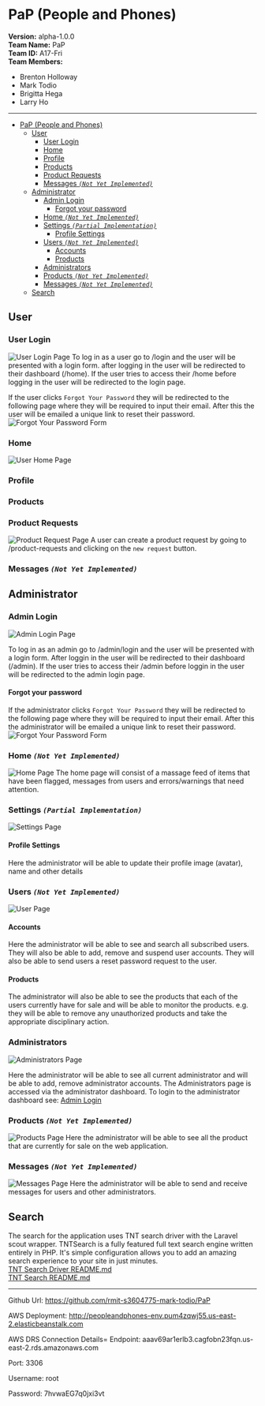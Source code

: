 # PaP (People and Phones)
**Version:** alpha-1.0.0<br/>
**Team Name:** PaP<br/>
**Team ID:** A17-Fri<br/>
**Team Members:**
- Brenton Holloway
- Mark Todio
- Brigitta Hega
- Larry Ho
**********
- [PaP (People and Phones)](#pap-people-and-phones)
  - [User](#user)
    - [User Login](#user-login)
    - [Home](#home)
    - [Profile](#profile)
    - [Products](#products)
    - [Product Requests](#product-requests)
    - [Messages *`(Not Yet Implemented)`*](#messages-not-yet-implemented)
  - [Administrator](#administrator)
    - [Admin Login](#admin-login)
      - [Forgot your password](#forgot-your-password)
    - [Home *`(Not Yet Implemented)`*](#home-not-yet-implemented)
    - [Settings *`(Partial Implementation)`*](#settings-partial-implementation)
      - [Profile Settings](#profile-settings)
    - [Users *`(Not Yet Implemented)`*](#users-not-yet-implemented)
      - [Accounts](#accounts)
      - [Products](#products-1)
    - [Administrators](#administrators)
    - [Products *`(Not Yet Implemented)`*](#products-not-yet-implemented)
    - [Messages *`(Not Yet Implemented)`*](#messages-not-yet-implemented-1)
  - [Search](#search)

## User
### User Login
![User Login Page](documentation/users/login.png)
To log in as a user go to /login and the user will be presented with a login form. after logging in the user will be redirected to their dashboard (/home). If the user tries to access their /home before logging in the user will be redirected to the login page.

If the user clicks `Forgot Your Password` they will be redirected to the following page where they will be required to input their email. After this the user will be emailed a unique link to reset their password.
![Forgot Your Password Form](documentation/users/reset_pssword.png)

### Home
![User Home Page](documentation/users/home.png)

### Profile

### Products

### Product Requests
![Product Request Page](documentation/users/product_requests.png)
A user can create a product request by going to /product-requests and clicking on the `new request` button.

### Messages *`(Not Yet Implemented)`*

## Administrator
### Admin Login
![Admin Login Page](documentation/admin/login.png)

To log in as an admin go to /admin/login and the user will be presented with a login form. After loggin in the user will be redirected to their dashboard (/admin). If the user tries to access their /admin before loggin in the user will be redirected to the admin login page.

#### Forgot your password
If the administrator clicks `Forgot Your Password` they will be redirected to the following page where they will be required to input their email. After this the administrator will be emailed a unique link to reset their password.
![Forgot Your Password Form](documentation/admin/reset_pssword.png)

### Home *`(Not Yet Implemented)`*
![Home Page](documentation/admin/home.png)
The home page will consist of a massage feed of items that have been flagged, messages from users and errors/warnings that need attention.

### Settings *`(Partial Implementation)`*
![Settings Page](documentation/admin/settings.png)
#### Profile Settings
Here the administrator will be able to update their profile image (avatar), name and other details

### Users *`(Not Yet Implemented)`*
![User Page](documentation\admin\users.png)
#### Accounts
Here the administrator will be able to see and search all subscribed users. They will also be able to add, remove and suspend user accounts. They will also be able to send users a reset password request to the user.

#### Products
The administrator will also be able to see the products that each of the users currently have for sale and will be able to monitor the products. e.g. they will be able to remove any unauthorized products and take the appropriate disciplinary action.

### Administrators
![Administrators Page](documentation/admin/administrators.png)

Here the administrator will be able to see all current administrator and will be able to add, remove administrator accounts. The Administrators page is accessed via the administrator dashboard. To login to the administrator dashboard see: [Admin Login](#admin-login)


### Products *`(Not Yet Implemented)`*
![Products Page](documentation/admin/products.png)
Here the administrator will be able to see all the product that are currently for sale on the web application.


### Messages *`(Not Yet Implemented)`*
![Messages Page](documentation/admin/messages.png)
Here the administrator will be able to send and receive messages for users and other administrators.


## Search
The search for the application uses TNT search driver with the Laravel scout wrapper. TNTSearch is a fully featured full text search engine written entirely in PHP. It's simple configuration allows you to add an amazing search experience to your site in just minutes. </br>
[TNT Search Driver README.md](https://github.com/teamtnt/laravel-scout-tntsearch-driver/blob/master/README.md) </br>
[TNT Search README.md](https://github.com/teamtnt/tntsearch/blob/master/README.md)

**********

Github Url: https://github.com/rmit-s3604775-mark-todio/PaP

AWS Deployment: http://peopleandphones-env.pum4zqwj55.us-east-2.elasticbeanstalk.com

AWS DRS Connection Details=
Endpoint: aaav69ar1erlb3.cagfobn23fqn.us-east-2.rds.amazonaws.com

Port: 3306

Username: root

Password: 7hvwaEG7q0jxi3vt
